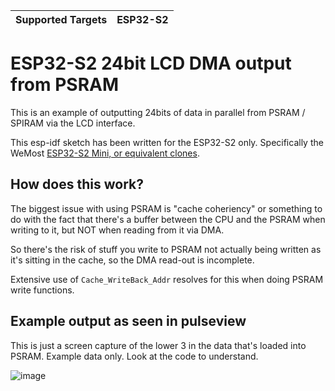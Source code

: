 | Supported Targets |  ESP32-S2 |
| ----------------- |  -------- | 

# ESP32-S2 24bit LCD DMA output from PSRAM
This is an example of outputting 24bits of data in parallel from PSRAM / SPIRAM via the LCD interface.

This esp-idf sketch has been written for the ESP32-S2 only. Specifically the WeMost [ESP32-S2 Mini, or equivalent clones](https://www.wemos.cc/en/latest/s2/s2_mini.html). 

## How does this work?
The biggest issue with using PSRAM is "cache coheriency" or something to do with the fact that there's a buffer between the CPU and the PSRAM when writing to it, but NOT when reading from it via DMA.

So there's the risk of stuff you write to PSRAM not actually being written as it's sitting in the cache, so the DMA read-out is incomplete.

Extensive use of `Cache_WriteBack_Addr` resolves for this when doing PSRAM write functions.

## Example output as seen in pulseview

This is just a screen capture of the lower 3  in the data that's loaded into PSRAM. Example data only. Look at the code to understand.

![image](https://github.com/mrcodetastic/esp32s2-24bit-i2s-lcd-parallel/assets/12006953/913ec09f-2ab9-459d-93c9-f073dd3fd5a4)
